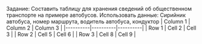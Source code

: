 Задание: Составить таблицу для хранения сведений об общественном транспорте на примере автобусов. 
Использовать данные: Сирийник автобуса, номер маршрута, водитель автобуса, кондуктор 
| Column 1 | Column 2 | Column 3 |
|----------|----------|----------|
| Row 1    | Cell 2   | Cell 3   |
| Row 2    | Cell 5   | Cell 6   |
| Row 3    | Cell 8   | Cell 9   |